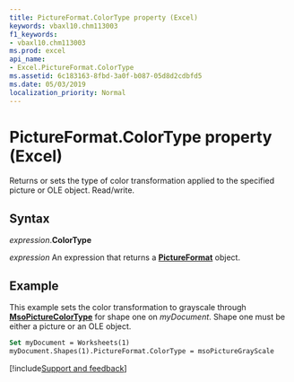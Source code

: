 ```yaml
---
title: PictureFormat.ColorType property (Excel)
keywords: vbaxl10.chm113003
f1_keywords:
- vbaxl10.chm113003
ms.prod: excel
api_name:
- Excel.PictureFormat.ColorType
ms.assetid: 6c183163-8fbd-3a0f-b087-05d8d2cdbfd5
ms.date: 05/03/2019
localization_priority: Normal
---
```



# PictureFormat.ColorType property (Excel)

Returns or sets the type of color transformation applied to the specified picture or OLE object. Read/write.


## Syntax

_expression_.**ColorType**

_expression_ An expression that returns a **[PictureFormat](Excel.PictureFormat.md)** object.


## Example

This example sets the color transformation to grayscale through **[MsoPictureColorType](Office.MsoPictureColorType.md)** for shape one on _myDocument_. Shape one must be either a picture or an OLE object.

```vb
Set myDocument = Worksheets(1) 
myDocument.Shapes(1).PictureFormat.ColorType = msoPictureGrayScale
```



[!include[Support and feedback](~/includes/feedback-boilerplate.md)]